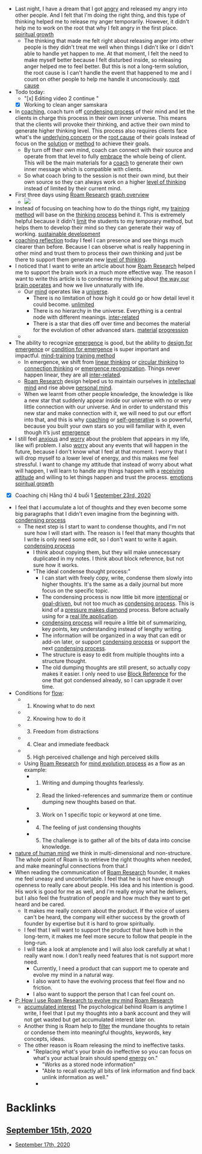 - Last night, I have a dream that I got [angry](<angry.md>) and released my angry into other people. And I felt that I'm doing the right thing, and this type of thinking helped me to release my anger temporarily. However, it didn't help me to work on the root that why I felt angry in the first place. [spiritual growth](<spiritual growth.md>)
    - The thinking that made me felt right about releasing anger into other people is they didn't treat me well when things I didn't like or I didn't able to handle yet happen to me. At that moment, I felt the need to make myself better because I felt disturbed inside, so releasing anger helped me to feel better. But this is not a long-term solution, the root cause is I can't handle the event that happened to me and I count on other people to help me handle it unconsciously. [root cause](<root cause.md>)
- Todo today:
    - "[x] Editing video 2 continue "
    - [x] Working to clean anger samskara
- In [coaching](<coaching.md>), coach turn off [condensing process](<condensing process.md>) of their mind and let the clients in charge this process in their own inner universe. This means that the clients will provoke their thinking, and active their own mind to generate higher thinking level. This process also requires clients face what's the [underlying concern](<underlying concern.md>) or the [root cause](<root cause.md>) of their goals instead of focus on the [solution](<solution.md>) or [method](<method.md>) to achieve their goals.
    - By turn off their own mind, coach can connect with their source and operate from that level to fully [embrace](<embrace.md>) the whole being of client. This will be the main materials for a [coach](<coach.md>) to generate their own inner message which is compatible with clients.
    - So what coach bring to the session is not their own mind, but their own source so they can always work on a higher [level of thinking](<level of thinking.md>) instead of limited by their current mind.
- First three days using [Roam Research](<Roam Research.md>) [graph overview](<graph overview.md>)
    - ![](https://firebasestorage.googleapis.com/v0/b/firescript-577a2.appspot.com/o/imgs%2Fapp%2FNgoctien%2F9icyWb7UmP.png?alt=media&token=6bcf54f8-5692-4c7a-a1dc-929bd284cec5)
- Instead of focusing on teaching how to do the things right, my [training method](<training method.md>) will base on the [thinking process](<thinking process.md>) behind it. This is extremely helpful because it didn't [limit](<limit.md>) the students to my temporary method, but helps them to develop their mind so they can generate their way of working. [sustainable development](<sustainable development.md>)
- [coaching reflection](<coaching reflection.md>) today I feel I can presence and see things much clearer than before. Because I can observe what is really happening in other mind and trust them to process their own thinking and just be there to support them generate new [level of thinking](<level of thinking.md>).
- I noticed that I want to write an article about how [Roam Research](<Roam Research.md>) helped me to support the brain work in a much more effective way. The reason I want to write this article is to condense my thinking about [the way our brain operates](<the way our brain operates.md>) and how we live unnaturally with life.
    - Our [mind](<mind.md>) operates like a [universe](<universe.md>).
        - There is no limitation of how high it could go or how detail level it could become. [unlimited](<unlimited.md>)
        - There is no hierarchy in the universe. Everything is a central node with different meanings. [inter-related](<inter-related.md>)
        -  There is a star that dies off over time and becomes the material for the evolution of other advanced stars. [material](<material.md>) [progression](<progression.md>) 
    - 
- The ability to recognize [emergence](<emergence.md>) is good, but the ability to [design for emergence](<design for emergence.md>) or [condition for emergence](<condition for emergence.md>) is super important and impactful. [mind-training](<mind-training.md>) [training method](<training method.md>)
    - In emergence, we shift from [linear thinking](<linear thinking.md>) or [circular thinking](<circular thinking.md>) to [connection thinking](<connection thinking.md>) or [emergence recognization](<emergence recognization.md>). Things never happen linear, they are all [inter-related](<inter-related.md>). 
    - [Roam Research](<Roam Research.md>) design helped us to maintain ourselves in [intellectual mind](<intellectual mind.md>) and rise above [personal mind](<personal mind.md>).
    - When we learnt from other people knowledge, the knowledge is like a new star that suddenly appear inside our universe with no or very little connection with our universe. And in order to understand this new star and make connection with it, we will need to put our effort into that, and this is why [coaching](<coaching.md>) or [self-generative](<self-generative.md>) is so powerful, because you built your own stars so you will familiar with it, even though it’s just [emergence](<emergence.md>)
- I still feel [anxious](<anxious.md>) and [worry](<worry.md>) about the problem that appears in my life, like wifi problem. I also [worry](<worry.md>) about any events that will happen in the future, because I don't know what I feel at that moment. I worry that I will drop myself to a lower level of energy, and this makes me feel stressful. I want to change my attitude that instead of worry about what will happen, I will learn to handle any things happen with a [receiving attitude](<receiving attitude.md>) and willing to let things happen and trust the process. [emotions](<emotions.md>) [spiritual growth](<spiritual growth.md>) 
- [x] Coaching chị Hằng thứ 4 buổi 1 [September 23rd, 2020](<September 23rd, 2020.md>)
- I feel that I accumulate a lot of thoughts and they even become some big paragraphs that I didn't even imagine from the beginning with.  [condensing process](<condensing process.md>)
    - The next step is I start to want to condense thoughts, and I'm not sure how I will start with. The reason is I feel that many thoughts that I write is only need some edit, so I don't want to write it again. [condensing process](<condensing process.md>)
        - I think about copying them, but they will make unnecessary duplicated in my notes. I think about block reference, but not sure how it works.
        - "The ideal condense thought process:"
            - I can start with freely copy, write, condense them slowly into higher thoughts. It's the same as a daily journal but more focus on the specific topic.
            - The condensing process is now little bit more [intentional](<intentional.md>) or [goal-driven](<goal-driven.md>), but not too much as [condensing process](<condensing process.md>). This is kind of a [pressure makes diamond](<pressure makes diamond.md>) process. Before actually using for a [real life application](<real life application.md>).
            - [condensing process](<condensing process.md>) will require a little bit of summarizing, key points, key understanding instead of lengthy writing. 
            - The information will be organized in a way that can edit or add-on later, or support [condensing process](<condensing process.md>) or support the next [condensing process](<condensing process.md>).
            - The structure is easy to edit from multiple thoughts into a structure thought.
            - The old dumping thoughts are still present, so actually copy makes it easier. I only need to use [Block Reference](<Block Reference.md>) for the one that got condensed already, so I can upgrade it over time.
- Conditions for [flow](<flow.md>):
    - 1. Knowing what to do next
    - 2. Knowing how to do it
    - 3. Freedom from distractions
    - 4. Clear and immediate feedback
    - 5. High perceived challenge and high perceived skills
    - Using [Roam Research](<Roam Research.md>) for [mind evolution process](<mind evolution process.md>) as a flow as an example:
        - 1. Writing and dumping thoughts fearlessly.
        - 2. Read the linked-references and summarize them or continue dumping new thoughts based on that.
        - 3. Work on 1 specific topic or keyword at one time.
        - 4. The feeling of just condensing thoughts
        - 5. The challenge is to gather all of the bits of data into concise knowledge.
- [nature of human mind](<nature of human mind.md>) we think in multi-dimensional and non-structure. The whole point of Roam is to retrieve the right thoughts when needed, and make meaningful connections from that.I
- When reading the communication of [Roam Research](<Roam Research.md>) founder, it makes me feel uneasy and uncomfortable. I feel that he is not have enough openness to really care about people. His idea and his intention is good. His work is good for me as well, and I'm really enjoy what he delivers, but I also feel the frustration of people and how much they want to get heard and be cared. 
    - It makes me really concern about the product. If the voice of users can't be heard, the company will either success by the growth of founder by expertise but it is hard to grow spiritually. 
    - I feel that I will want to support the product that have both in the long-term, it makes me feel more secure to follow that people in the long-run. 
    - I will take a look at amplenote and I will also look carefully at what I really want now. I don't really need features that is not support more need. 
        - Currently, I need a product that can support me to operate and evolve my mind in a natural way.
        - I also want to have the evolving process that feel flow and no friction.
        - I also want to support the person that I can feel count on. 
- [P: How I use Roam Research to evolve my mind](<P: How I use Roam Research to evolve my mind.md>) [Roam Research](<Roam Research.md>)
    - [accumulated interest](<accumulated interest.md>) The psychological behind Roam is anytime I write, I feel that I put my thoughts into a bank account and they will not get wasted but get accumulated interest later on. 
    - Another thing is Roam help to [filter](<filter.md>) the mundane thoughts to retain or condense them into meaningful thoughts, keywords, key concepts, ideas.
    - The other reason is Roam releasing the mind to ineffective tasks. 
        - "Replacing what's your brain do ineffective so you can focus on what's your actual brain should spend [energy](<energy.md>) on."
            - "Works as a stored node information"
            - "Able to recall exactly all bits of link information and find back unlink information as well."
            - 

# Backlinks
## [September 15th, 2020](<September 15th, 2020.md>)
- [September 17th, 2020](<September 17th, 2020.md>)

